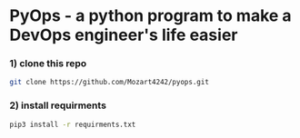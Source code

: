 # PyOps - a python program to make a DevOps engineer's life easier

### 1) clone this repo
``` sh
git clone https://github.com/Mozart4242/pyops.git
```
### 2) install requirments
```sh
pip3 install -r requirments.txt
```
